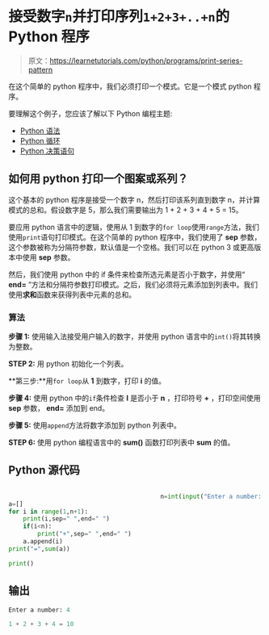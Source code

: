 # 接受数字`n`并打印序列`1+2+3+..+n`的Python 程序

> 原文：<https://learnetutorials.com/python/programs/print-series-pattern>

在这个简单的 python 程序中，我们必须打印一个模式。它是一个模式 python 程序。

要理解这个例子，您应该了解以下 Python 编程主题:

*   [Python 语法](../../python/syntax-comments "Python Syntax")
*   [Python 循环](../../python/python-loop-tutorials "Loops in Python")
*   [Python 决策语句](../../python/decision-making-statements "Python decision making statements")

## 如何用 python 打印一个图案或系列？

这个基本的 python 程序是接受一个数字 n，然后打印该系列直到数字 n，并计算模式的总和。假设数字是 5，那么我们需要输出为 1 + 2 + 3 + 4 + 5 = 15。

要应用 python 语言中的逻辑，使用从 1 到数字的`for loop`使用`range`方法，我们使用`print`语句打印模式。在这个简单的 python 程序中，我们使用了 **sep** 参数，这个参数被称为分隔符参数，默认值是一个空格。我们可以在 python 3 或更高版本中使用 **sep** 参数。

然后，我们使用 python 中的 if 条件来检查所选元素是否小于数字，并使用“ **end=** ”方法和分隔符参数打印模式。之后，我们必须将元素添加到列表中。我们使用**求和**函数来获得列表中元素的总和。

### 算法

**步骤 1:** 使用输入法接受用户输入的数字，并使用 python 语言中的`int()`将其转换为整数。

**STEP 2:** 用 python 初始化一个列表。

**第三步:**用`for loop`从 **1** 到数字，打印 **i** 的值。

**步骤 4:** 使用 python 中的`if`条件检查 **I** 是否小于 **n** ，打印符号 **+** ，打印空间使用 **sep** 参数， **end=** 添加到 end。

**步骤 5:** 使用`append`方法将数字添加到 python 列表中。

**STEP 6:** 使用 python 编程语言中的 **sum()** 函数打印列表中 **sum** 的值。

## Python 源代码

```py

                                          n=int(input("Enter a number: "))
a=[]
for i in range(1,n+1):
    print(i,sep=" ",end=" ")
    if(i<n):
        print("+",sep=" ",end=" ")
    a.append(i)
print("=",sum(a))

print()

```

## 输出

```py
Enter a number: 4

1 + 2 + 3 + 4 = 10
```